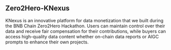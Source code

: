 ##  Zero2Hero-KNexus

KNexus is an innovative platform for data monetization that we built during the BNB Chain Zero2Hero Hackathon. Users can maintain control over their data and receive fair compensation for their contributions, while buyers can access high-quality data content whether on-chain data reports or AIGC prompts to enhance their own projects.